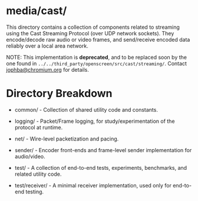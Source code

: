 # media/cast/

This directory contains a collection of components related to streaming using
the Cast Streaming Protocol (over UDP network sockets). They encode/decode raw
audio or video frames, and send/receive encoded data reliably over a local area
network.

NOTE: This implementation is **deprecated**, and to be replaced soon by the one
found in `../../third_party/openscreen/src/cast/streaming/`. Contact
jophba@chromium.org for details.

# Directory Breakdown

* common/ - Collection of shared utility code and constants.

* logging/ - Packet/Frame logging, for study/experimentation of the protocol at
  runtime.

* net/ - Wire-level packetization and pacing.

* sender/ - Encoder front-ends and frame-level sender implementation for
  audio/video.

* test/ - A collection of end-to-end tests, experiments, benchmarks, and related
  utility code.

* test/receiver/ - A minimal receiver implementation, used only for end-to-end
  testing.
